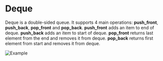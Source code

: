 # Deque

Deque is a double-sided queue. It supports 4 main operations: **push_front**, **push_back**, **pop_front** and **pop_back**.
**push_front** adds an item to end of deque.
**push_back** adds an item to start of deque.
**pop_front** returns last element from the end and removes it from deque.
**pop_back** returns first element from start and removes it from deque.

![Example](http://www.java2novice.com/images/dequeue.png)